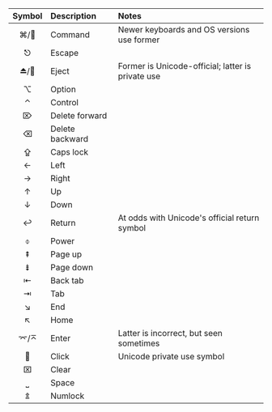 | Symbol | Description     | Notes |
| :----: | :-------------- | :---- |
|   ⌘/  | Command         | Newer keyboards and OS versions use former
|   ⎋    | Escape          |
|   ⏏/  | Eject           | Former is Unicode-official; latter is private use
|   ⌥    | Option          |
|   ⌃    | Control         |
|   ⌦    | Delete forward  |
|   ⌫    | Delete backward |
|   ⇪    | Caps lock       |
|   ←    | Left            |
|   →    | Right           |
|   ↑    | Up              |
|   ↓    | Down            |
|   ↩    | Return          | At odds with Unicode's official return symbol
|   ⌽    | Power           |
|   ⇞    | Page up         |
|   ⇟    | Page down       |
|   ⇤    | Back tab        |
|   ⇥    | Tab             |
|   ↘    | End             |
|   ↖    | Home            |
|   ⌤/⌅  | Enter           | Latter is incorrect, but seen sometimes
|      | Click           | Unicode private use symbol
|   ⌧    | Clear           |
|   ⎵    | Space           |
|   ⇭    | Numlock         |